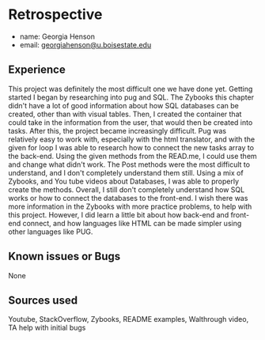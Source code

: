 # Retrospective

- name: Georgia Henson
- email: georgiahenson@u.boisestate.edu

## Experience

This project was definitely the most difficult one we have done yet. Getting started I began by researching into pug and SQL. The Zybooks this chapter didn't have a lot of good information about how SQL databases can be created, other than with visual tables. Then, I created the container that could take in the information from the user, that would then be created into tasks. After this, the project became increasingly difficult. Pug was relatively easy to work with, especially with the html translator, and with the given for loop I was able to research how to connect the new tasks array to the back-end. Using the given methods from the READ.me, I could use them and change what didn't work. The Post methods were the most difficult to understand, and I don't completely understand them still. Using a mix of Zybooks, and You tube videos about Databases, I was able to properly create the methods. Overall, I still don't completely understand how SQL works or how to connect the databases to the front-end. I wish there was more information in the Zybooks with more practice problems, to help with this project. However, I did learn a little bit about how back-end and front-end connect, and how languages like HTML can be made simpler using other languages like PUG. 

## Known issues or Bugs

None

## Sources used

Youtube, StackOverflow, Zybooks, README examples, Walthrough video, TA help with initial bugs
